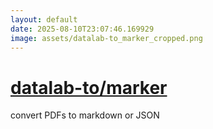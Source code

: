 ```yaml
---
layout: default
date: 2025-08-10T23:07:46.169929
image: assets/datalab-to_marker_cropped.png
---
```


# [datalab-to/marker](https://github.com/datalab-to/marker)

convert PDFs to markdown or JSON
